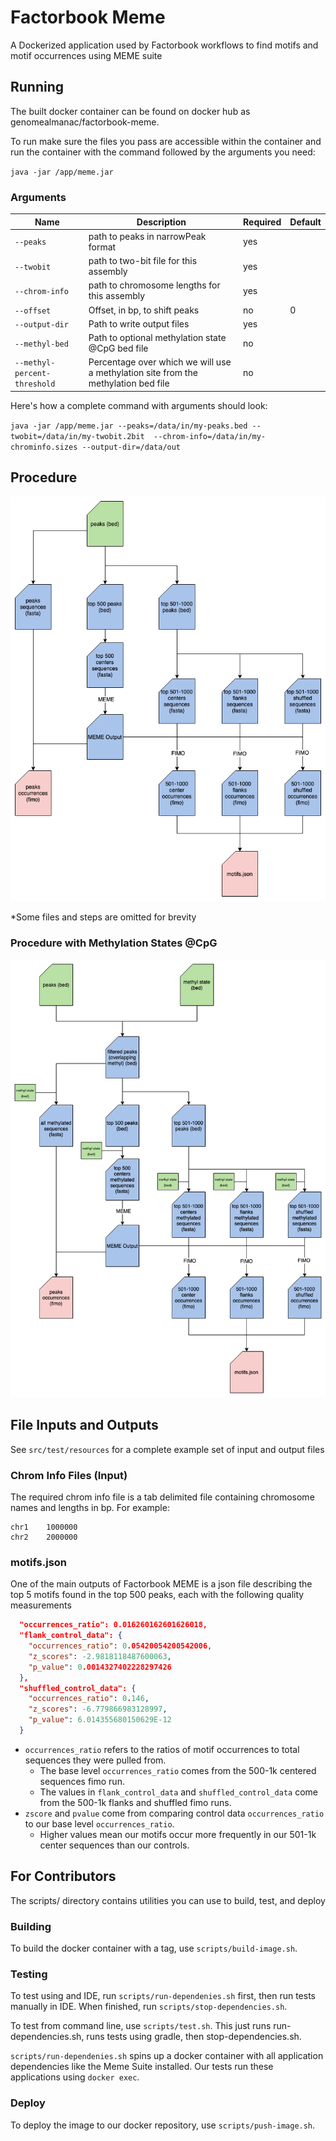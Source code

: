 # Factorbook Meme

A Dockerized application used by Factorbook workflows to find motifs and motif occurrences using MEME suite

## Running

The built docker container can be found on docker hub as genomealmanac/factorbook-meme.

To run make sure the files you pass are accessible within the container and run the container with the command 
followed by the arguments you need:

`java -jar /app/meme.jar`

### Arguments

| Name |  Description |  Required | Default |
|---|---|---|---|
| `--peaks` | path to peaks in narrowPeak format | yes | |
| `--twobit` | path to two-bit file for this assembly | yes | |
| `--chrom-info` | path to chromosome lengths for this assembly | yes | |
| `--offset` | Offset, in bp, to shift peaks |  no | 0 |
| `--output-dir` | Path to write output files | yes | |
| `--methyl-bed` | Path to optional methylation state @CpG bed file | no | |
| `--methyl-percent-threshold` | Percentage over which we will use a methylation site from the methylation bed file | no | |

Here's how a complete command with arguments should look:

`java -jar /app/meme.jar --peaks=/data/in/my-peaks.bed --twobit=/data/in/my-twobit.2bit 
--chrom-info=/data/in/my-chrominfo.sizes --output-dir=/data/out`

## Procedure

![Factorbook MEME Procedure](img/factorbook_meme_procedure.png)

*Some files and steps are omitted for brevity

### Procedure with Methylation States @CpG

![Factorbook MEME Procedure](img/factorbook_meme_methyl_procedure.png)

## File Inputs and Outputs

See `src/test/resources` for a complete example set of input and output files

### Chrom Info Files (Input)

The required chrom info file is a tab delimited file containing chromosome names and lengths in bp. For example:

```
chr1	1000000
chr2	2000000
```

### motifs.json

One of the main outputs of Factorbook MEME is a json file describing the top 5 motifs found in the top 500 peaks, 
each with the following quality measurements

```json
  "occurrences_ratio": 0.016260162601626018,
  "flank_control_data": {
    "occurrences_ratio": 0.05420054200542006,
    "z_scores": -2.9818118487600063,
    "p_value": 0.0014327402228297426
  },
  "shuffled_control_data": {
    "occurrences_ratio": 0.146,
    "z_scores": -6.779866983128997,
    "p_value": 6.014355680150629E-12
  }
```

- `occurrences_ratio` refers to the ratios of motif occurrences to total sequences they were pulled from. 
    - The base level `occurrences_ratio` comes from the 500-1k centered sequences fimo run. 
    - The values in `flank_control_data` and `shuffled_control_data` come from the 500-1k flanks and shuffled fimo runs.
- `zscore` and `pvalue` come from comparing control data `occurrences_ratio` to our base level `occurrences_ratio`.
    - Higher values mean our motifs occur more frequently in our 501-1k center sequences than our controls.

## For Contributors

The scripts/ directory contains utilities you can use to build, test, and deploy

### Building

To build the docker container with a tag, use `scripts/build-image.sh`.

### Testing

To test using and IDE, run `scripts/run-dependenies.sh` first, then run tests manually in IDE. When 
finished, run `scripts/stop-dependencies.sh`.

To test from command line, use `scripts/test.sh`. This just runs run-dependencies.sh, 
runs tests using gradle, then stop-dependencies.sh.

`scripts/run-dependenies.sh` spins up a docker container with all application dependencies like the 
Meme Suite installed. Our tests run these applications using `docker exec`.

### Deploy

To deploy the image to our docker repository, use `scripts/push-image.sh`.